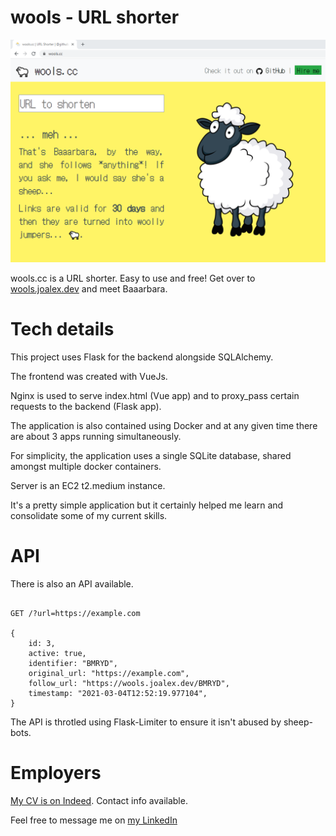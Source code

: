 # wools - URL shorter

<p align="center">
    <img src="https://github.com/j-000/woolscc/blob/master/github_images/w1.PNG" />
</p>

wools.cc is a URL shorter. Easy to use and free! Get over to [wools.joalex.dev](https://wools.joalex.dev) and meet Baaarbara.

# Tech details

This project uses Flask for the backend alongside SQLAlchemy.

The frontend was created with VueJs.

Nginx is used to serve index.html (Vue app) and to proxy_pass certain requests to the backend (Flask app).

The application is also contained using Docker and at any given time there are about 3 apps running simultaneously.

For simplicity, the application uses a single SQLite database, shared amongst multiple docker containers.

Server is an EC2 t2.medium instance.

It's a pretty simple application but it certainly helped me learn and consolidate some of my current skills.

# API

There is also an API available.

```

GET /?url=https://example.com

{
    id: 3,
    active: true,
    identifier: "BMRYD",
    original_url: "https://example.com",
    follow_url: "https://wools.joalex.dev/BMRYD",
    timestamp: "2021-03-04T12:52:19.977104",
}

```

The API is throtled using Flask-Limiter to ensure it isn't abused by sheep-bots.

# Employers

[My CV is on Indeed](https://my.indeed.com/p/jooo-2fu0s8b). Contact info available.

Feel free to message me on [my LinkedIn](https://www.linkedin.com/in/joao-oliveira-b2934516b/)

